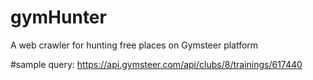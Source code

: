 # gymHunter
A web crawler for hunting free places on Gymsteer platform

#sample query:
https://api.gymsteer.com/api/clubs/8/trainings/617440
